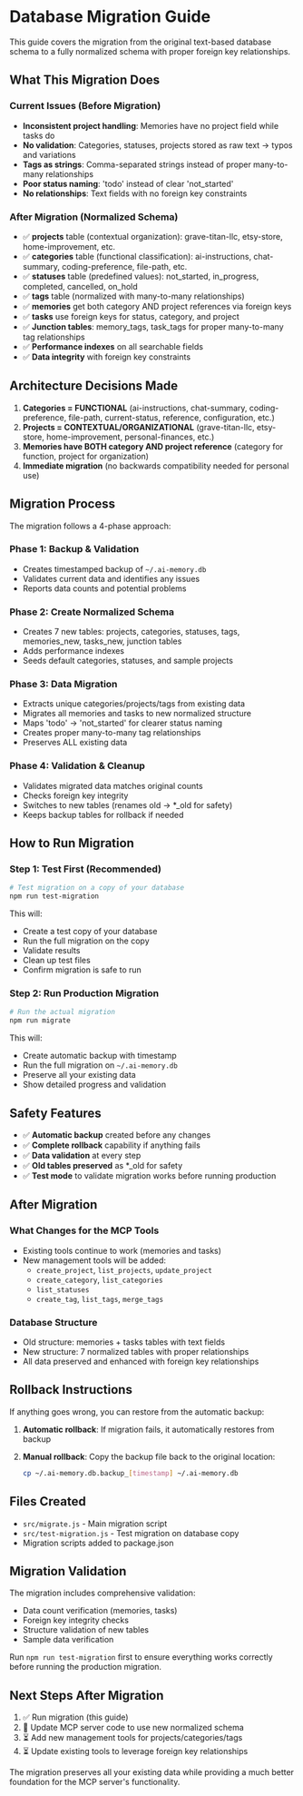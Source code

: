 # Database Migration Guide

This guide covers the migration from the original text-based database schema to a fully normalized schema with proper foreign key relationships.

## What This Migration Does

### Current Issues (Before Migration)

- **Inconsistent project handling**: Memories have no project field while tasks do
- **No validation**: Categories, statuses, projects stored as raw text → typos and variations
- **Tags as strings**: Comma-separated strings instead of proper many-to-many relationships
- **Poor status naming**: 'todo' instead of clear 'not_started'
- **No relationships**: Text fields with no foreign key constraints

### After Migration (Normalized Schema)

- ✅ **projects** table (contextual organization): grave-titan-llc, etsy-store, home-improvement, etc.
- ✅ **categories** table (functional classification): ai-instructions, chat-summary, coding-preference, file-path, etc.
- ✅ **statuses** table (predefined values): not_started, in_progress, completed, cancelled, on_hold
- ✅ **tags** table (normalized with many-to-many relationships)
- ✅ **memories** get both category AND project references via foreign keys
- ✅ **tasks** use foreign keys for status, category, and project
- ✅ **Junction tables**: memory_tags, task_tags for proper many-to-many tag relationships
- ✅ **Performance indexes** on all searchable fields
- ✅ **Data integrity** with foreign key constraints

## Architecture Decisions Made

1. **Categories = FUNCTIONAL** (ai-instructions, chat-summary, coding-preference, file-path, current-status, reference, configuration, etc.)
2. **Projects = CONTEXTUAL/ORGANIZATIONAL** (grave-titan-llc, etsy-store, home-improvement, personal-finances, etc.)
3. **Memories have BOTH category AND project reference** (category for function, project for organization)
4. **Immediate migration** (no backwards compatibility needed for personal use)

## Migration Process

The migration follows a 4-phase approach:

### Phase 1: Backup & Validation

- Creates timestamped backup of `~/.ai-memory.db`
- Validates current data and identifies any issues
- Reports data counts and potential problems

### Phase 2: Create Normalized Schema

- Creates 7 new tables: projects, categories, statuses, tags, memories_new, tasks_new, junction tables
- Adds performance indexes
- Seeds default categories, statuses, and sample projects

### Phase 3: Data Migration

- Extracts unique categories/projects/tags from existing data
- Migrates all memories and tasks to new normalized structure
- Maps 'todo' → 'not_started' for clearer status naming
- Creates proper many-to-many tag relationships
- Preserves ALL existing data

### Phase 4: Validation & Cleanup

- Validates migrated data matches original counts
- Checks foreign key integrity
- Switches to new tables (renames old → \*\_old for safety)
- Keeps backup tables for rollback if needed

## How to Run Migration

### Step 1: Test First (Recommended)

```bash
# Test migration on a copy of your database
npm run test-migration
```

This will:

- Create a test copy of your database
- Run the full migration on the copy
- Validate results
- Clean up test files
- Confirm migration is safe to run

### Step 2: Run Production Migration

```bash
# Run the actual migration
npm run migrate
```

This will:

- Create automatic backup with timestamp
- Run the full migration on `~/.ai-memory.db`
- Preserve all your existing data
- Show detailed progress and validation

## Safety Features

- ✅ **Automatic backup** created before any changes
- ✅ **Complete rollback** capability if anything fails
- ✅ **Data validation** at every step
- ✅ **Old tables preserved** as \*\_old for safety
- ✅ **Test mode** to validate migration works before running production

## After Migration

### What Changes for the MCP Tools

- Existing tools continue to work (memories and tasks)
- New management tools will be added:
  - `create_project`, `list_projects`, `update_project`
  - `create_category`, `list_categories`
  - `list_statuses`
  - `create_tag`, `list_tags`, `merge_tags`

### Database Structure

- Old structure: memories + tasks tables with text fields
- New structure: 7 normalized tables with proper relationships
- All data preserved and enhanced with foreign key relationships

## Rollback Instructions

If anything goes wrong, you can restore from the automatic backup:

1. **Automatic rollback**: If migration fails, it automatically restores from backup
2. **Manual rollback**: Copy the backup file back to the original location:

   ```bash
   cp ~/.ai-memory.db.backup_[timestamp] ~/.ai-memory.db
   ```

## Files Created

- `src/migrate.js` - Main migration script
- `src/test-migration.js` - Test migration on database copy
- Migration scripts added to package.json

## Migration Validation

The migration includes comprehensive validation:

- Data count verification (memories, tasks)
- Foreign key integrity checks
- Structure validation of new tables
- Sample data verification

Run `npm run test-migration` first to ensure everything works correctly before running the production migration.

## Next Steps After Migration

1. ✅ Run migration (this guide)
2. 🔄 Update MCP server code to use new normalized schema
3. ⏳ Add new management tools for projects/categories/tags
4. ⏳ Update existing tools to leverage foreign key relationships

The migration preserves all your existing data while providing a much better foundation for the MCP server's functionality.
